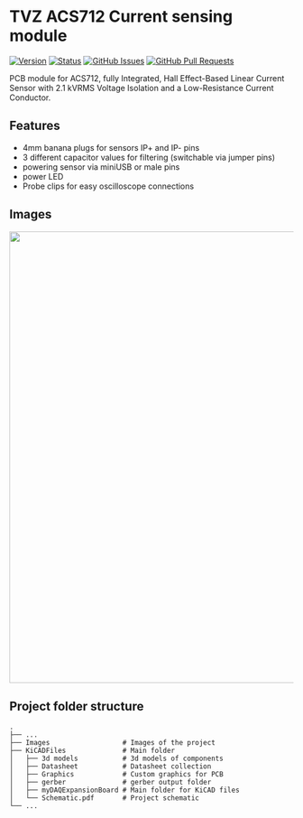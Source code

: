 # TVZ ACS712 Current sensing module

[![Version](https://img.shields.io/github/v/release/jkordek1/TVZ-ACS712-Current-sensing-module)](https://github.com/jkordek1/TVZ-ACS712-Current-sensing-module/releases/tag/Initial)
[![Status](https://img.shields.io/badge/status-active-success.svg)]()
[![GitHub Issues](https://img.shields.io/github/issues/jkordek1/TVZ-ACS712-Current-sensing-module)](https://github.com/jkordek1/TVZ-ACS712-Current-sensing-module/issues)
[![GitHub Pull Requests](https://img.shields.io/github/issues-pr/jkordek1/TVZ-ACS712-Current-sensing-module)](https://github.com/jkordek1/TVZ-ACS712-Current-sensing-module/pulls)

 PCB module for ACS712, fully Integrated, Hall Effect-Based Linear Current Sensor with 2.1 kVRMS Voltage Isolation and a Low-Resistance Current Conductor.
 
 ## Features
 - 4mm banana plugs for sensors IP+ and IP- pins
 - 3 different capacitor values for filtering (switchable via jumper pins)
 - powering sensor via miniUSB or male pins
 - power LED
 - Probe clips for easy oscilloscope connections

## Images
<p align="center">
  <img width="800" src="">
</p>

## Project folder structure
    .
    ├── ...
    ├── Images                  # Images of the project
    ├── KiCADFiles              # Main folder
    │   ├── 3d models           # 3d models of components
    │   ├── Datasheet           # Datasheet collection
    │   ├── Graphics            # Custom graphics for PCB
    │   ├── gerber              # gerber output folder
    │   ├── myDAQExpansionBoard # Main folder for KiCAD files
    │   └── Schematic.pdf       # Project schematic
    └── ...

 
